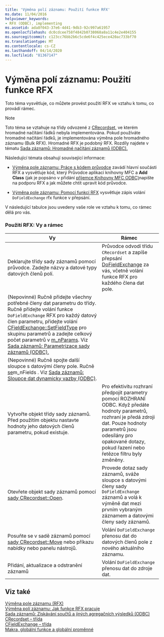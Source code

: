 ```yaml
---
title: 'Výměna polí záznamu: Použití funkce RFX'
ms.date: 11/04/2016
helpviewer_keywords:
- RFX (ODBC), implementing
ms.assetid: ada8f043-37e6-4d41-9db3-92c997a61957
ms.openlocfilehash: dc0cdcee758f4842b0738068a8a11c4e2e404155
ms.sourcegitcommit: c123cc76bb2b6c5cde6f4c425ece420ac733bf70
ms.translationtype: MT
ms.contentlocale: cs-CZ
ms.lasthandoff: 04/14/2020
ms.locfileid: "81367147"
---
```

# <a name="record-field-exchange-using-rfx"></a>Výměna polí záznamu: Použití funkce RFX

Toto téma vysvětluje, co můžete provést použití RFX ve vztahu k tomu, co provádí rámec.

> [!NOTE]
> Toto téma se vztahuje na třídy odvozené z [CRecordset,](../../mfc/reference/crecordset-class.md) ve kterém hromadné načítání řádků nebyla implementována. Pokud používáte hromadné načítání řádků, je implementována výměna pole hromadného záznamu (Bulk RFX). Hromadné RFX je podobný RFX. Rozdíly najdete v tématu [Sada záznamů: Hromadné načítání záznamů (ODBC).](../../data/odbc/recordset-fetching-records-in-bulk-odbc.md)

Následující témata obsahují související informace:

- [Výměna pole záznamu: Práce s kódem průvodce](../../data/odbc/record-field-exchange-working-with-the-wizard-code.md) zavádí hlavní součásti RFX a vysvětluje kód, který Průvodce aplikací knihovny MFC a **Add Class** (jak je popsáno v přidání [příjemce Knihovny MFC ODBC)](../../mfc/reference/adding-an-mfc-odbc-consumer.md)napište na podporu RFX a jak můžete chtít upravit kód průvodce.

- [Výměna pole záznamu: Pomocí funkcí RFX](../../data/odbc/record-field-exchange-using-the-rfx-functions.md) vysvětluje zápis volání `DoFieldExchange` rfx funkce v přepsání.

V následující tabulce jsou uvedeny vaše role ve vztahu k tomu, co rámec dělá pro vás.

### <a name="using-rfx-you-and-the-framework"></a>Použití RFX: Vy a rámec

|Vy|Rámec|
|---------|-------------------|
|Deklarujte třídy sady záznamů pomocí průvodce. Zadejte názvy a datové typy datových členů polí.|Průvodce odvodí třídu `CRecordset` a zapíše přepsání [DoFieldExchange](../../mfc/reference/crecordset-class.md#dofieldexchange) za vás, včetně volání funkce RFX pro každého člena dat pole.|
|(Nepovinné) Ručně přidejte všechny potřebné členy dat parametru do třídy. Ručně přidejte volání funkce `DoFieldExchange` RFX pro každý datový člen parametru, přidejte volání [CFieldExchange::SetFieldType](../../mfc/reference/cfieldexchange-class.md#setfieldtype) pro skupinu parametrů a zadejte celkový počet parametrů v [m_nParams](../../mfc/reference/crecordset-class.md#m_nparams). Viz [Sada záznamů: Parametrizace sady záznamů (ODBC).](../../data/odbc/recordset-parameterizing-a-recordset-odbc.md)||
|(Nepovinné) Ručně spojte další sloupce s datovými členy pole. Ručně [se](../../mfc/reference/crecordset-class.md#m_nfields)m_nFields . Viz [Sada záznamů: Sloupce dat dynamicky vazby (ODBC)](../../data/odbc/recordset-dynamically-binding-data-columns-odbc.md).||
|Vytvořte objekt třídy sady záznamů. Před použitím objektu nastavte hodnoty jeho datových členů parametru, pokud existuje.|Pro efektivitu rozhraní předpojit parametry pomocí ROZHRANÍ ODBC. Když předáte hodnoty parametrů, rozhraní je předá zdroji dat. Pouze hodnoty parametrů jsou odesílány pro opakované dotazy, pokud řazení nebo řetězce filtru byly změněny.|
|Otevřete objekt sady záznamů pomocí [sady CRecordset::Open](../../mfc/reference/crecordset-class.md#open).|Provede dotaz sady záznamů, sváže sloupce s datovými členy sady `DoFieldExchange` záznamů a volá k výměně dat mezi prvním vybraným záznamem a datovými členy sady záznamů.|
|Posuňte se v sadě záznamů pomocí [sady CRecordset::Move](../../mfc/reference/crecordset-class.md#move) nebo příkazu nabídky nebo panelu nástrojů.|Volání `DoFieldExchange` přenosu dat do datových členů pole z nového aktuálního záznamu.|
|Přidání, aktualizace a odstranění záznamů|Volání `DoFieldExchange` přenosu dat do zdroje dat.|

## <a name="see-also"></a>Viz také

[Výměna pole záznamu (RFX)](../../data/odbc/record-field-exchange-rfx.md)<br/>
[Výměna polí záznamu: Jak funkce RFX pracuje](../../data/odbc/record-field-exchange-how-rfx-works.md)<br/>
[Sada záznamů: Získávání součtů a jiných agregačních výsledků (ODBC)](../../data/odbc/recordset-obtaining-sums-and-other-aggregate-results-odbc.md)<br/>
[CRecordset – třída](../../mfc/reference/crecordset-class.md)<br/>
[CFieldExchange – třída](../../mfc/reference/cfieldexchange-class.md)<br/>
[Makra, globální funkce a globální proměnné](../../mfc/reference/mfc-macros-and-globals.md)
